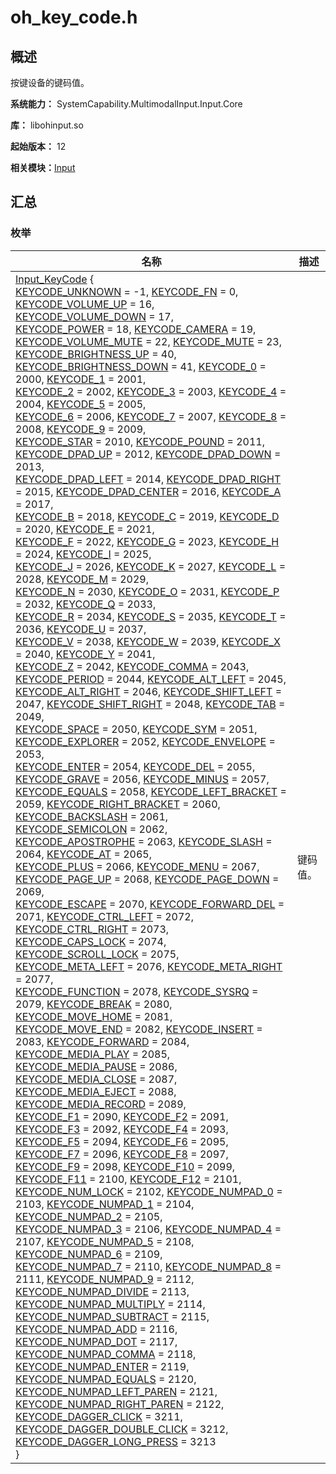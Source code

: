 # oh_key_code.h


## 概述

按键设备的键码值。

**系统能力：** SystemCapability.MultimodalInput.Input.Core

**库：** libohinput.so

**起始版本：** 12

**相关模块：**[Input](input.md)


## 汇总


### 枚举

| 名称 | 描述 | 
| -------- | -------- |
| [Input_KeyCode](input.md#input_keycode) {<br/>[KEYCODE_UNKNOWN](input.md) = -1, [KEYCODE_FN](input.md) = 0, [KEYCODE_VOLUME_UP](input.md) = 16, [KEYCODE_VOLUME_DOWN](input.md) = 17,<br/>[KEYCODE_POWER](input.md) = 18, [KEYCODE_CAMERA](input.md) = 19, [KEYCODE_VOLUME_MUTE](input.md) = 22, [KEYCODE_MUTE](input.md) = 23,<br/>[KEYCODE_BRIGHTNESS_UP](input.md) = 40, [KEYCODE_BRIGHTNESS_DOWN](input.md) = 41, [KEYCODE_0](input.md) = 2000, [KEYCODE_1](input.md) = 2001,<br/>[KEYCODE_2](input.md) = 2002, [KEYCODE_3](input.md) = 2003, [KEYCODE_4](input.md) = 2004, [KEYCODE_5](input.md) = 2005,<br/>[KEYCODE_6](input.md) = 2006, [KEYCODE_7](input.md) = 2007, [KEYCODE_8](input.md) = 2008, [KEYCODE_9](input.md) = 2009,<br/>[KEYCODE_STAR](input.md) = 2010, [KEYCODE_POUND](input.md) = 2011, [KEYCODE_DPAD_UP](input.md) = 2012, [KEYCODE_DPAD_DOWN](input.md) = 2013,<br/>[KEYCODE_DPAD_LEFT](input.md) = 2014, [KEYCODE_DPAD_RIGHT](input.md) = 2015, [KEYCODE_DPAD_CENTER](input.md) = 2016, [KEYCODE_A](input.md) = 2017,<br/>[KEYCODE_B](input.md) = 2018, [KEYCODE_C](input.md) = 2019, [KEYCODE_D](input.md) = 2020, [KEYCODE_E](input.md) = 2021,<br/>[KEYCODE_F](input.md) = 2022, [KEYCODE_G](input.md) = 2023, [KEYCODE_H](input.md) = 2024, [KEYCODE_I](input.md) = 2025,<br/>[KEYCODE_J](input.md) = 2026, [KEYCODE_K](input.md) = 2027, [KEYCODE_L](input.md) = 2028, [KEYCODE_M](input.md) = 2029,<br/>[KEYCODE_N](input.md) = 2030, [KEYCODE_O](input.md) = 2031, [KEYCODE_P](input.md) = 2032, [KEYCODE_Q](input.md) = 2033,<br/>[KEYCODE_R](input.md) = 2034, [KEYCODE_S](input.md) = 2035, [KEYCODE_T](input.md) = 2036, [KEYCODE_U](input.md) = 2037,<br/>[KEYCODE_V](input.md) = 2038, [KEYCODE_W](input.md) = 2039, [KEYCODE_X](input.md) = 2040, [KEYCODE_Y](input.md) = 2041,<br/>[KEYCODE_Z](input.md) = 2042, [KEYCODE_COMMA](input.md) = 2043, [KEYCODE_PERIOD](input.md) = 2044, [KEYCODE_ALT_LEFT](input.md) = 2045,<br/>[KEYCODE_ALT_RIGHT](input.md) = 2046, [KEYCODE_SHIFT_LEFT](input.md) = 2047, [KEYCODE_SHIFT_RIGHT](input.md) = 2048, [KEYCODE_TAB](input.md) = 2049,<br/>[KEYCODE_SPACE](input.md) = 2050, [KEYCODE_SYM](input.md) = 2051, [KEYCODE_EXPLORER](input.md) = 2052, [KEYCODE_ENVELOPE](input.md) = 2053,<br/>[KEYCODE_ENTER](input.md) = 2054, [KEYCODE_DEL](input.md) = 2055, [KEYCODE_GRAVE](input.md) = 2056, [KEYCODE_MINUS](input.md) = 2057,<br/>[KEYCODE_EQUALS](input.md) = 2058, [KEYCODE_LEFT_BRACKET](input.md) = 2059, [KEYCODE_RIGHT_BRACKET](input.md) = 2060, [KEYCODE_BACKSLASH](input.md) = 2061,<br/>[KEYCODE_SEMICOLON](input.md) = 2062, [KEYCODE_APOSTROPHE](input.md) = 2063, [KEYCODE_SLASH](input.md) = 2064, [KEYCODE_AT](input.md) = 2065,<br/>[KEYCODE_PLUS](input.md) = 2066, [KEYCODE_MENU](input.md) = 2067, [KEYCODE_PAGE_UP](input.md) = 2068, [KEYCODE_PAGE_DOWN](input.md) = 2069,<br/>[KEYCODE_ESCAPE](input.md) = 2070, [KEYCODE_FORWARD_DEL](input.md) = 2071, [KEYCODE_CTRL_LEFT](input.md) = 2072, [KEYCODE_CTRL_RIGHT](input.md) = 2073,<br/>[KEYCODE_CAPS_LOCK](input.md) = 2074, [KEYCODE_SCROLL_LOCK](input.md) = 2075, [KEYCODE_META_LEFT](input.md) = 2076, [KEYCODE_META_RIGHT](input.md) = 2077,<br/>[KEYCODE_FUNCTION](input.md) = 2078, [KEYCODE_SYSRQ](input.md) = 2079, [KEYCODE_BREAK](input.md) = 2080, [KEYCODE_MOVE_HOME](input.md) = 2081,<br/>[KEYCODE_MOVE_END](input.md) = 2082, [KEYCODE_INSERT](input.md) = 2083, [KEYCODE_FORWARD](input.md) = 2084, [KEYCODE_MEDIA_PLAY](input.md) = 2085,<br/>[KEYCODE_MEDIA_PAUSE](input.md) = 2086, [KEYCODE_MEDIA_CLOSE](input.md) = 2087, [KEYCODE_MEDIA_EJECT](input.md) = 2088, [KEYCODE_MEDIA_RECORD](input.md) = 2089,<br/>[KEYCODE_F1](input.md) = 2090, [KEYCODE_F2](input.md) = 2091, [KEYCODE_F3](input.md) = 2092, [KEYCODE_F4](input.md) = 2093,<br/>[KEYCODE_F5](input.md) = 2094, [KEYCODE_F6](input.md) = 2095, [KEYCODE_F7](input.md) = 2096, [KEYCODE_F8](input.md) = 2097,<br/>[KEYCODE_F9](input.md) = 2098, [KEYCODE_F10](input.md) = 2099, [KEYCODE_F11](input.md) = 2100, [KEYCODE_F12](input.md) = 2101,<br/>[KEYCODE_NUM_LOCK](input.md) = 2102, [KEYCODE_NUMPAD_0](input.md) = 2103, [KEYCODE_NUMPAD_1](input.md) = 2104, [KEYCODE_NUMPAD_2](input.md) = 2105,<br/>[KEYCODE_NUMPAD_3](input.md) = 2106, [KEYCODE_NUMPAD_4](input.md) = 2107, [KEYCODE_NUMPAD_5](input.md) = 2108, [KEYCODE_NUMPAD_6](input.md) = 2109,<br/>[KEYCODE_NUMPAD_7](input.md) = 2110, [KEYCODE_NUMPAD_8](input.md) = 2111, [KEYCODE_NUMPAD_9](input.md) = 2112, [KEYCODE_NUMPAD_DIVIDE](input.md) = 2113,<br/>[KEYCODE_NUMPAD_MULTIPLY](input.md) = 2114, [KEYCODE_NUMPAD_SUBTRACT](input.md) = 2115, [KEYCODE_NUMPAD_ADD](input.md) = 2116, [KEYCODE_NUMPAD_DOT](input.md) = 2117,<br/>[KEYCODE_NUMPAD_COMMA](input.md) = 2118, [KEYCODE_NUMPAD_ENTER](input.md) = 2119, [KEYCODE_NUMPAD_EQUALS](input.md) = 2120, [KEYCODE_NUMPAD_LEFT_PAREN](input.md) = 2121,<br/>[KEYCODE_NUMPAD_RIGHT_PAREN](input.md) = 2122, [KEYCODE_DAGGER_CLICK](input.md) = 3211, [KEYCODE_DAGGER_DOUBLE_CLICK](input.md) = 3212, [KEYCODE_DAGGER_LONG_PRESS](input.md) = 3213<br/>} | 键码值。  | 
